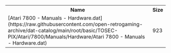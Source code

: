<table>
<tr><th>Name</th><th>Size</th></tr>
<tr><td>
[Atari 7800 - Manuals - Hardware.dat](https://raw.githubusercontent.com/open-retrogaming-archive/dat-catalog/main/root/basic/TOSEC-PIX/Atari/7800/Manuals/Hardware/Atari 7800 - Manuals - Hardware.dat)
</td><td>923</td></tr>
</table>

